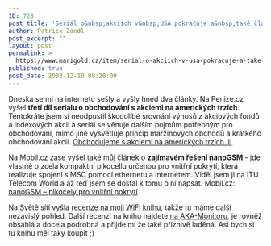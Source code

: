 ```yaml
---
ID: 728
post_title: 'Seriál o&nbsp;akciích v&nbsp;USA pokračuje a&nbsp;také článek o&nbsp;zajímavém pikocell řešení nanoGSM'
author: Patrick Zandl
post_excerpt: ""
layout: post
permalink: >
  https://www.marigold.cz/item/serial-o-akciich-v-usa-pokracuje-a-take-clanek-o-zajimavem-pikocell-reseni-nanogsm
published: true
post_date: 2003-12-10 08:20:00
---
```

<P>Dneska se mi na internetu sešly a vyšly hned&#160;dva články. Na Penize.cz vyšel <STRONG>třetí díl seriálu o obchodování s akciemi na amerických trzích</STRONG>. Tentokráte jsem si neodpustil škodolibé srovnání výnosů z akciových fondů a indexových akcií a seriál se věnuje dalším pojmům potřebným pro obchodování, mimo jiné vysvětluje princip maržinových obchodů a krátkého obchodování akcií. <A href="http://www.penize.cz/info/zpravy/zprava.asp?IDP=1&amp;NewsID=2607" target=_blank>Obchodujeme s akciemi na amerických trzích III</A>.</P>
<P>Na Mobil.cz zase vyšel také můj článek o <STRONG>zajímavém řešení nanoGSM</STRONG> - jde vlastně o zcela kompaktní pikocellu určenou pro vnitřní pokrytí, která realizuje spojení s MSC pomocí ethernetu a internetem. Viděl jsem ji na ITU Telecom World a až teď jsem se dostal k tomu o ní napsat. Mobil.cz: <A href="http://mobil.idnes.cz/mobilni_komunikace/mobilni_technologie/GSM/nanogsm031209.html" target=_blank>nanoGSM &#8211; pikocely pro vnitřní pokrytí</A>.</P>
<P>Na Světě sítí vyšla <A href="http://www.svetsiti.cz/Tipy.asp?ID=95" target=_blank>recenze na moji WiFi knihu</A>, takže tu máme další nezávislý pohled. Další recenzi na knihu&#160;najdete <A href="http://www.akamonitor.cz/wifi1.htm" target=_blank>na AKA-Monitoru</A>, je rovněž obsáhlá a docela podrobná a přijde mi že také příznivě laděná. Asi bych si tu knihu měl taky koupit ;)</P>